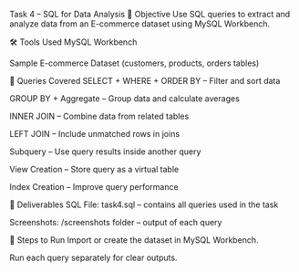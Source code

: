 Task 4 – SQL for Data Analysis
📌 Objective
Use SQL queries to extract and analyze data from an E-commerce dataset using MySQL Workbench.

🛠 Tools Used
MySQL Workbench

Sample E-commerce Dataset (customers, products, orders tables)

📂 Queries Covered
SELECT + WHERE + ORDER BY – Filter and sort data

GROUP BY + Aggregate – Group data and calculate averages

INNER JOIN – Combine data from related tables

LEFT JOIN – Include unmatched rows in joins

Subquery – Use query results inside another query

View Creation – Store query as a virtual table

Index Creation – Improve query performance

📸 Deliverables
SQL File: task4.sql – contains all queries used in the task

Screenshots: /screenshots folder – output of each query

🚀 Steps to Run
Import or create the dataset in MySQL Workbench.

Run each query separately for clear outputs.



